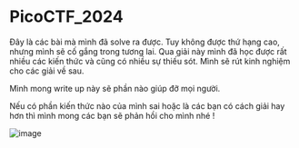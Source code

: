 # PicoCTF_2024

Đây là các bài mà mình đã solve ra được. Tuy không được thứ hạng cao, nhưng mình sẽ cố gắng trong tương lai. Qua giải này mình đã học được rất nhiều các kiến thức và cũng có nhiều sự thiếu sót. Mình sẽ rút kinh nghiệm cho các giải về sau.

Mình mong write up này sẽ phần nào giúp đỡ mọi người.

Nếu có phần kiến thức nào của mình sai hoặc là các bạn có cách giải hay hơn thì mình mong các bạn sẽ phản hồi cho mình nhé ! 

![image](https://github.com/daglongg/PicoCTF_2024/assets/138242812/3db29981-ba71-43ed-9758-15008fa7f763)
